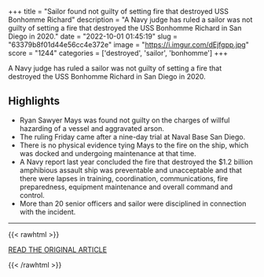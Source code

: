 +++
title = "Sailor found not guilty of setting fire that destroyed USS Bonhomme Richard​"
description = "A Navy judge has ruled a sailor was not guilty of setting a fire that destroyed the USS Bonhomme Richard in San Diego in 2020."
date = "2022-10-01 01:45:19"
slug = "63379b8f01d44e56cc4e372e"
image = "https://i.imgur.com/dEjfgpp.jpg"
score = "1244"
categories = ['destroyed', 'sailor', 'bonhomme']
+++

A Navy judge has ruled a sailor was not guilty of setting a fire that destroyed the USS Bonhomme Richard in San Diego in 2020.

## Highlights

- Ryan Sawyer Mays was found not guilty on the charges of willful hazarding of a vessel and aggravated arson.
- The ruling Friday came after a nine-day trial at Naval Base San Diego.
- There is no physical evidence tying Mays to the fire on the ship, which was docked and undergoing maintenance at that time.
- A Navy report last year concluded the fire that destroyed the $1.2 billion amphibious assault ship was preventable and unacceptable and that there were lapses in training, coordination, communications, fire preparedness, equipment maintenance and overall command and control.
- More than 20 senior officers and sailor were disciplined in connection with the incident.

---

{{< rawhtml >}}
  <p class="article-category">
    <a target="_blank" href="https://www.cbsnews.com/news/ryan-sawyer-mays-found-not-guilty-fire-uss-bonhomme-richard/">READ THE ORIGINAL ARTICLE</a>
  </p>
{{< /rawhtml >}}
